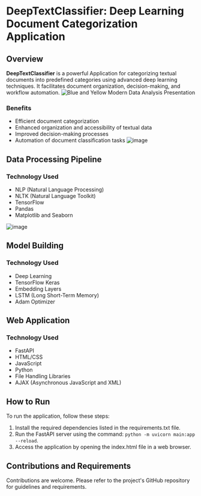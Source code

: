 # DeepTextClassifier: Deep Learning Document Categorization Application

## Overview

**DeepTextClassifier** is a powerful Application for categorizing textual documents into predefined categories using advanced deep learning techniques. It facilitates document organization, decision-making, and workflow automation.
![Blue and Yellow Modern Data Analysis Presentation](https://github.com/MohammadMoataz2/X-rayGuardian/assets/123085286/72c445f7-eb90-40db-8a89-52613d4ac0c9)
### Benefits

- Efficient document categorization
- Enhanced organization and accessibility of textual data
- Improved decision-making processes
- Automation of document classification tasks
![image](https://github.com/MohammadMoataz2/X-rayGuardian/assets/123085286/6d199cd6-565b-4b59-ab6a-de4f8d0ab080)

## Data Processing Pipeline

### Technology Used
- NLP (Natural Language Processing)
- NLTK (Natural Language Toolkit)
- TensorFlow
- Pandas
- Matplotlib and Seaborn

![image](https://github.com/MohammadMoataz2/X-rayGuardian/assets/123085286/2f9bcb2e-0b4d-4d52-b3e5-da39a6c3a813)


## Model Building

### Technology Used
- Deep Learning
- TensorFlow Keras
- Embedding Layers
- LSTM (Long Short-Term Memory)
- Adam Optimizer

## Web Application

### Technology Used
- FastAPI
- HTML/CSS
- JavaScript
- Python
- File Handling Libraries
- AJAX (Asynchronous JavaScript and XML)

## How to Run

To run the application, follow these steps:
1. Install the required dependencies listed in the requirements.txt file.
2. Run the FastAPI server using the command: `python -m uvicorn main:app --reload`.
3. Access the application by opening the index.html file in a web browser.

## Contributions and Requirements

Contributions are welcome. Please refer to the project's GitHub repository for guidelines and requirements.
